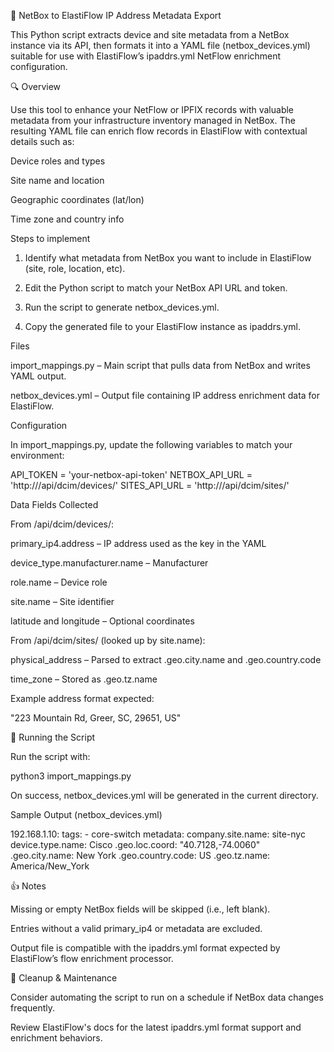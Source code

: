 📱 NetBox to ElastiFlow IP Address Metadata Export

This Python script extracts device and site metadata from a NetBox instance via its API, then formats it into a YAML file (netbox_devices.yml) suitable for use with ElastiFlow’s ipaddrs.yml NetFlow enrichment configuration.

🔍 Overview

Use this tool to enhance your NetFlow or IPFIX records with valuable metadata from your infrastructure inventory managed in NetBox. The resulting YAML file can enrich flow records in ElastiFlow with contextual details such as:

Device roles and types

Site name and location

Geographic coordinates (lat/lon)

Time zone and country info



Steps to implement

1. Identify what metadata from NetBox you want to include in ElastiFlow (site, role, location, etc).

2. Edit the Python script to match your NetBox API URL and token.

3. Run the script to generate netbox_devices.yml.

4. Copy the generated file to your ElastiFlow instance as ipaddrs.yml.


Files

import_mappings.py – Main script that pulls data from NetBox and writes YAML output.

netbox_devices.yml – Output file containing IP address enrichment data for ElastiFlow.


Configuration

In import_mappings.py, update the following variables to match your environment:

API_TOKEN = 'your-netbox-api-token'
NETBOX_API_URL = 'http://<netbox-host>/api/dcim/devices/'
SITES_API_URL = 'http://<netbox-host>/api/dcim/sites/'


Data Fields Collected

From /api/dcim/devices/:

primary_ip4.address – IP address used as the key in the YAML

device_type.manufacturer.name – Manufacturer

role.name – Device role

site.name – Site identifier

latitude and longitude – Optional coordinates

From /api/dcim/sites/ (looked up by site.name):

physical_address – Parsed to extract .geo.city.name and .geo.country.code

time_zone – Stored as .geo.tz.name

Example address format expected:

"223 Mountain Rd, Greer, SC, 29651, US"

🧪 Running the Script

Run the script with:

python3 import_mappings.py

On success, netbox_devices.yml will be generated in the current directory.


Sample Output (netbox_devices.yml)

192.168.1.10:
  tags:
    - core-switch
  metadata:
    company.site.name: site-nyc
    device.type.name: Cisco
    .geo.loc.coord: "40.7128,-74.0060"
    .geo.city.name: New York
    .geo.country.code: US
    .geo.tz.name: America/New_York

👍 Notes

Missing or empty NetBox fields will be skipped (i.e., left blank).

Entries without a valid primary_ip4 or metadata are excluded.

Output file is compatible with the ipaddrs.yml format expected by ElastiFlow’s flow enrichment processor.

🧼 Cleanup & Maintenance

Consider automating the script to run on a schedule if NetBox data changes frequently.

Review ElastiFlow's docs for the latest ipaddrs.yml format support and enrichment behaviors.
